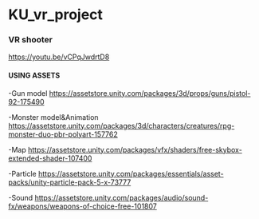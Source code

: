 # KU_vr_project
<h3>VR shooter</h3>

https://youtu.be/vCPqJwdrtD8

<div>
<h4>USING ASSETS</h4>

-Gun model
https://assetstore.unity.com/packages/3d/props/guns/pistol-92-175490

-Monster model&Animation
https://assetstore.unity.com/packages/3d/characters/creatures/rpg-monster-duo-pbr-polyart-157762

-Map
https://assetstore.unity.com/packages/vfx/shaders/free-skybox-extended-shader-107400

-Particle
https://assetstore.unity.com/packages/essentials/asset-packs/unity-particle-pack-5-x-73777

-Sound
https://assetstore.unity.com/packages/audio/sound-fx/weapons/weapons-of-choice-free-101807
</div>
